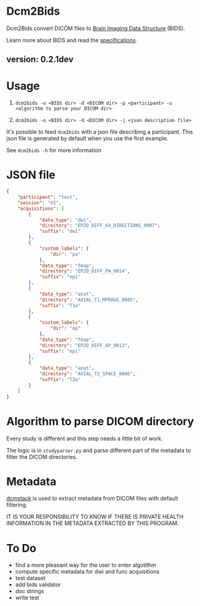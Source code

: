 # Dcm2Bids

Dcm2Bids convert DICOM files to [Brain Imaging Data Structure][bids] (BIDS).

Learn more about BIDS and read the [specifications][bids-spec].

## version: 0.2.1dev

# Usage

1. `dcm2bids -o <BIDS dir> -d <DICOM dir> -p <participant> -u <algorithm to parse your DICOM dir>`

2. `dcm2bids -o <BIDS dir> -d <DICOM dir> -j <json description file>`

It's possible to feed `dcm2bids` with a json file describing a participant. This json file is generated by default when you use the first example.

See `dcm2bids -h` for more information

# JSON file

```json
{
    "participant": "test",
    "session": "V2",
    "acquisitions": [
        {
            "data_type": "dwi", 
            "directory": "EP2D_DIFF_64_DIRECTIONS_0007",
            "suffix": "dwi"
        },
        {
            "custom_labels": {
                "dir": "pa"
            }, 
            "data_type": "fmap",
            "directory": "EP2D_DIFF_PA_0014",
            "suffix": "epi"
        },
        {
            "data_type": "anat",
            "directory": "AXIAL_T1_MPRAGE_0005",
            "suffix": "T1w"
        },
        {
            "custom_labels": {
                "dir": "ap"
            }, 
            "data_type": "fmap",
            "directory": "EP2D_DIFF_AP_0013",
            "suffix": "epi"
        },
        {
            "data_type": "anat",
            "directory": "AXIAL_T2_SPACE_0006",
            "suffix": "T2w"
        }
    ]
}
```

# Algorithm to parse DICOM directory

Every study is different and this step needs a little bit of work.

The logic is in `studyparser.py` and parse different part of the metadata to filter the DICOM directories.

# Metadata

[dcmstack][dcmstack] is used to extract metadata from DICOM files with default filtering.

IT IS YOUR RESPONSIBILITY TO KNOW IF THERE IS PRIVATE HEALTH INFORMATION IN THE METADATA EXTRACTED BY THIS PROGRAM.

# To Do

- find a more pleasant way for the user to enter algotithm
- compute specific metadata for dwi and func acquisitions
- test dataset
- add bids validator
- doc strings
- write test

[bids]: http://bids.neuroimaging.io/
[bids-spec]: http://bids.neuroimaging.io/#download
[dcmstack]: https://github.com/moloney/dcmstack
